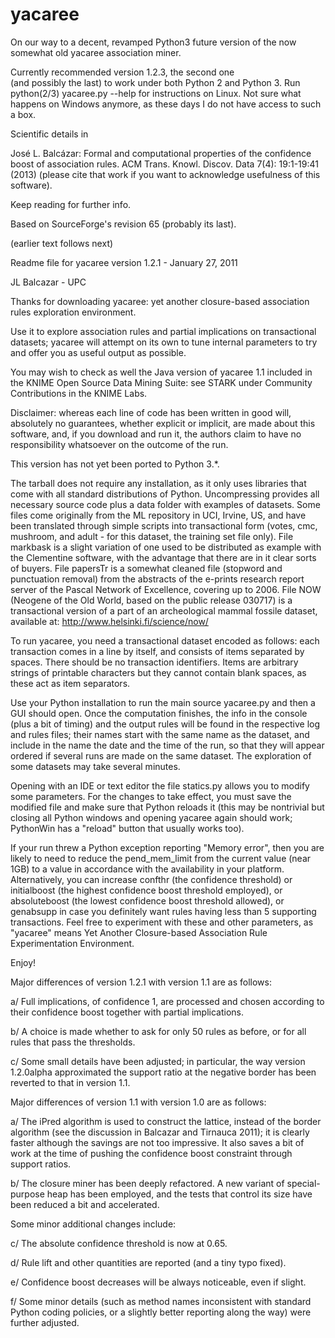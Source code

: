 # yacaree
On our way to a decent, revamped Python3 future version of the now somewhat old yacaree association miner.

Currently recommended version 1.2.3, the second one  
(and possibly the last) to work under both Python 2 
and Python 3. Run python(2/3) yacaree.py --help
for instructions on Linux. Not sure what happens
on Windows anymore, as these days I do not have
access to such a box.

Scientific details in

José L. Balcázar:
Formal and computational properties of the 
confidence boost of association rules. 
ACM Trans. Knowl. Discov. Data 7(4): 19:1-19:41 (2013)
(please cite that work if you want to acknowledge
usefulness of this software).

Keep reading for further info.

Based on SourceForge's revision 65 (probably its last).

(earlier text follows next)

Readme file for yacaree version 1.2.1 - January 27, 2011

JL Balcazar - UPC

Thanks for downloading yacaree: yet another closure-based
association rules exploration environment.

Use it to explore association rules and partial implications
on transactional datasets; yacaree will attempt on its own
to tune internal parameters to try and offer you as useful
output as possible.

You may wish to check as well the Java version of yacaree 1.1 
included in the KNIME Open Source Data Mining Suite: see STARK
under Community Contributions in the KNIME Labs.

Disclaimer: whereas each line of code has been written in good will, 
absolutely no guarantees, whether explicit or implicit, are made 
about this software, and, if you download and run it, the authors 
claim to have no responsibility whatsoever on the outcome of the run.

This version has not yet been ported to Python 3.*.

The tarball does not require any installation, as it only uses 
libraries that come with all standard distributions of Python. 
Uncompressing provides all necessary source code plus a data 
folder with examples of datasets. Some files come originally 
from the ML repository in UCI, Irvine, US, and have been translated 
through simple scripts into transactional form (votes, cmc, mushroom, 
and adult - for this dataset, the training set file only). File
markbask is a slight variation of one used to be distributed as 
example with the Clementine software, with the advantage that 
there are in it clear sorts of buyers. File papersTr is a somewhat 
cleaned file (stopword and punctuation removal) from the abstracts 
of the e-prints research report server of the Pascal Network of 
Excellence, covering up to 2006. File NOW (Neogene of the Old World, 
based on the public release 030717) is a transactional version 
of a part of an archeological mammal fossile dataset, available 
at: http://www.helsinki.fi/science/now/

To run yacaree, you need a transactional dataset encoded as follows: 
each transaction comes in a line by itself, and consists of items 
separated by spaces. There should be no transaction identifiers. 
Items are arbitrary strings of printable characters but they cannot 
contain blank spaces, as these act as item separators.

Use your Python installation to run the main source yacaree.py 
and then a GUI should open. Once the computation finishes, 
the info in the console (plus a bit of timing) and the output 
rules will be found in the respective log and rules files; 
their names start with the same name as the dataset, and include 
in the name the date and the time of the run, so that they will 
appear ordered if several runs are made on the same dataset.
The exploration of some datasets may take several minutes.

Opening with an IDE or text editor the file statics.py allows you
to modify some parameters. For the changes to take effect, you must
save the modified file and make sure that Python reloads it (this
may be nontrivial but closing all Python windows and opening yacaree 
again should work; PythonWin has a "reload" button that usually 
works too).

If your run threw a Python exception reporting "Memory error", 
then you are likely to need to reduce the pend_mem_limit from 
the current value (near 1GB) to a value in accordance with the 
availability in your platform. Alternatively, you can increase 
confthr (the confidence threshold) or initialboost (the highest 
confidence boost threshold employed), or absoluteboost (the lowest 
confidence boost threshold allowed), or genabsupp in case you 
definitely want rules having less than 5 supporting transactions. 
Feel free to experiment with these and other parameters, as 
"yacaree" means Yet Another Closure-based Association Rule 
Experimentation Environment.

Enjoy!


Major differences of version 1.2.1 with version 1.1 are as follows:

a/ Full implications, of confidence 1, are processed and chosen
according to their confidence boost together with partial implications.

b/ A choice is made whether to ask for only 50 rules as before, or
for all rules that pass the thresholds.

c/ Some small details have been adjusted; in particular, the way 
version 1.2.0alpha approximated the support ratio at the negative
border has been reverted to that in version 1.1.


Major differences of version 1.1 with version 1.0 are as follows:

a/ The iPred algorithm is used to construct the lattice, instead
of the border algorithm (see the discussion in Balcazar and 
Tirnauca 2011); it is clearly faster although the savings are not 
too impressive. It also saves a bit of work at the time of pushing
the confidence boost constraint through support ratios.

b/ The closure miner has been deeply refactored. A new variant of 
special-purpose heap has been employed, and the tests that control 
its size have been reduced a bit and accelerated.

Some minor additional changes include:

c/ The absolute confidence threshold is now at 0.65.

d/ Rule lift and other quantities are reported (and a tiny typo fixed).

e/ Confidence boost decreases will be always noticeable, even if slight.

f/ Some minor details (such as method names inconsistent with standard
Python coding policies, or a slightly better reporting along the way) 
were further adjusted.

